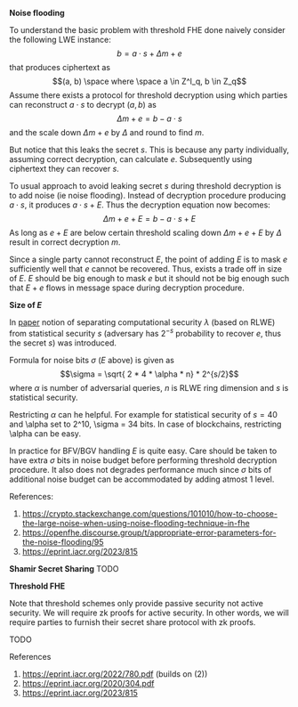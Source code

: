 
**Noise flooding**

To understand the basic problem with threshold FHE done naively consider the following LWE instance: 
$$b = a \cdot s + \Delta m + e$$
that produces ciphertext as
$$(a, b) \space where \space a \in Z^l_q, b \in Z_q$$
Assume there exists a protocol for threshold decryption using which parties can reconstruct $a \cdot s$ to decrypt $(a,b)$ as
$$\Delta m + e = b - a\cdot s$$
and the scale down $\Delta m + e$ by $\Delta$ and round  to find $m$. 

But notice that this leaks the secret $s$. This is because any party individually, assuming correct decryption, can calculate $e$. Subsequently using ciphertext they can recover $s$.

To usual approach to avoid leaking secret $s$ during threshold decryption is to add noise (ie noise flooding). Instead of decryption procedure producing $a \cdot s$, it produces $a \cdot s + E$. Thus the decryption equation now becomes: 
$$\Delta m + e + E = b - a\cdot s + E$$
As long as $e + E$ are below certain threshold scaling down $\Delta m + e + E$ by $\Delta$ result in correct decryption $m$. 

Since a single party cannot reconstruct $E$, the point of adding $E$ is to mask $e$ sufficiently well that $e$ cannot be recovered. Thus, exists a trade off in size of $E$. $E$ should be big enough to mask $e$ but it should not be big enough such that $E + e$ flows in message space during decryption procedure. 

**Size of $E$**

In [paper](https://eprint.iacr.org/2022/816) notion of separating computational security $\lambda$ (based on RLWE) from statistical security $s$ (adversary has $2^{-s}$ probability to recover $e$, thus the secret $s$) was introduced. 

Formula for noise bits $\sigma$ ($E$ above) is given as 
$$\sigma = \sqrt{ 2 * 4 * \alpha * n} * 2^{s/2}$$
where $\alpha$ is number of adversarial queries, $n$ is RLWE ring dimension and $s$ is statistical security. 

Restricting $\alpha$ can he helpful. For example for statistical security of $s = 40$ and \alpha set to 2^10, \sigma = 34 bits. In case of blockchains, restricting \alpha can be easy. 

In practice for BFV/BGV handling $E$ is quite easy. Care should be taken to have extra $\sigma$ bits in noise budget before performing threshold decryption procedure. It also does not degrades performance much since $\sigma$ bits of additional noise budget can be accommodated by adding atmost 1 level. 

References: 
1. https://crypto.stackexchange.com/questions/101010/how-to-choose-the-large-noise-when-using-noise-flooding-technique-in-fhe
2. https://openfhe.discourse.group/t/appropriate-error-parameters-for-the-noise-flooding/95
3. https://eprint.iacr.org/2023/815

**Shamir Secret Sharing**
TODO

**Threshold FHE**

Note that threshold schemes only provide passive security not active security. We will require zk proofs for active security. In other words, we will require parties to furnish their secret share protocol with zk proofs. 

TODO

References
1. https://eprint.iacr.org/2022/780.pdf (builds on (2))
2. https://eprint.iacr.org/2020/304.pdf
3. https://eprint.iacr.org/2023/815
